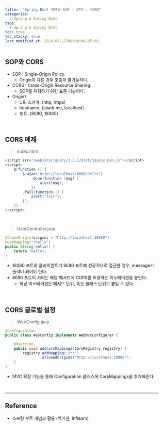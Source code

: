 ```yaml
---
title:  "Spring Boot 개념과 활용 - 17장 : CORS"
categories:
  - Spring & Spring Boot
tags:
  - Spring & Spring Boot
toc: true
toc_sticky: true
last_modified_at: 2020-07-12T08:08:00-05:00
---
```


## SOP와 CORS

* SOP : Single-Origin Policy.
  * Origin이 다른 경우 호출이 불가능하다.
* CORS : Cross-Origin Resource Sharing.
  * SOP를 우회하기 위한 표준 기술이다.
* Origin?
  * URI 스키마. (http, https)
  * hostname. (jipark.me, localhost)
  * 포트. (8080, 18080)

<br>

## CORS 예제

> index.html

```java
<script src="/webjars/jquery/3.3.1/dist/jquery.min.js"></script>
<script>
    $(function () {
        $.ajax("http://localhost:8080/hello")
            .done(function (msg) {
                alert(msg);
            })
        .fail(function () {
            alert("fail");
        });
    })
</script>
```

<br>

> UserController.java

```java
@CrossOrigin(origins = "http://localhost:18080")
@GetMapping("/hello")
public String hello() {
    return "hello";
}
```

* 18080 포트의 클라이언트가 8080 포트에 성공적으로 접근한 경우, message가 출력이 되어야 한다.
* 8080 포트의 서버는 해당 메서드에 CORS를 허용하는 어노테이션을 붙인다.
  * 해당 어노테이션은 메서드 단위, 혹은 클래스 단위로 붙일 수 있다.

<br>

## CORS 글로벌 설정

> WebConfig.java

```java
@Configuration
public class WebConfig implements WebMvcConfigurer {

    @Override
    public void addCorsMappings(CorsRegistry registry) {
        registry.addMapping("/**")
                .allowedOrigins("http://localhost:18080");
    }
}
```

* MVC 확장 기능을 통해 Configuration 클래스에 CorsMappings을 추가해준다.

<br>

---

## Reference

* 스프링 부트 개념과 활용 (백기선, Inflearn)
